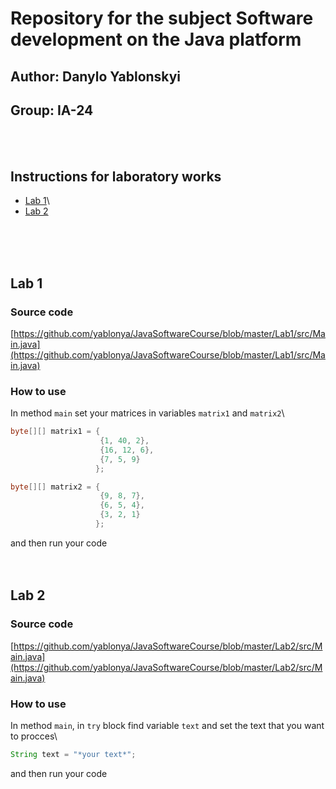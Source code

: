# Repository for the subject Software development on the Java platform
## Author: Danylo Yablonskyi
## Group: IA-24
<br>
<br>

## Instructions for laboratory works
- [Lab 1](#lab-1)\
- [Lab 2](#lab-2)
<br>
<br>
<br>

## Lab 1

### Source code 
[https://github.com/yablonya/JavaSoftwareCourse/blob/master/Lab1/src/Main.java](https://github.com/yablonya/JavaSoftwareCourse/blob/master/Lab1/src/Main.java)

### How to use
In method `main` set your matrices in variables `matrix1` and `matrix2`\
```java
byte[][] matrix1 = {
                    {1, 40, 2},
                    {16, 12, 6},
                    {7, 5, 9}
                   };

byte[][] matrix2 = {
                    {9, 8, 7},
                    {6, 5, 4},
                    {3, 2, 1}
                   };
```
and then run your code
<br>
<br>
<br>

## Lab 2

### Source code 
[https://github.com/yablonya/JavaSoftwareCourse/blob/master/Lab2/src/Main.java](https://github.com/yablonya/JavaSoftwareCourse/blob/master/Lab2/src/Main.java)

### How to use
In method `main`, in `try` block find variable `text` and set the text that you want to procces\
```java
String text = "*your text*";
```
and then run your code
